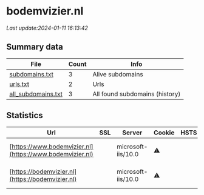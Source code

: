 # bodemvizier.nl
*Last update:2024-01-11 16:13:42*
## Summary data
| File       | Count | Info |
|------------|-------|------|
|[subdomains.txt](/data/bodemvizier/subdomains.txt)|3|Alive subdomains|
|[urls.txt](/data/bodemvizier/urls.txt)|2|Urls|
|[all_subdomains.txt](/data/bodemvizier/all_subdomains.txt)|3|All found subdomains (history)|
## Statistics
| Url | SSL | Server | Cookie | HSTS | CSP | XFO | XXP | RP | Tech |
|------------|-------|------|------|------|------|------|------|------|------|
|[https://www.bodemvizier.nl](https://www.bodemvizier.nl)| |microsoft-iis/10.0|:warning: | | | | |:white_check_mark: |Azure IIS:10.0 Micro...|
|[https://bodemvizier.nl](https://bodemvizier.nl)| |microsoft-iis/10.0|:warning: | | | | |:white_check_mark: |Azure IIS:10.0 Micro...|